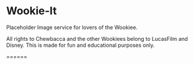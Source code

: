 Wookie-It
=======

Placeholder Image service for lovers of the Wookiee.

All rights to Chewbacca and the other Wookiees belong to LucasFilm and Disney. This is made for fun and educational purposes only. 

======

